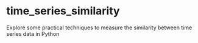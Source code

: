 # time_series_similarity
Explore some practical techniques to measure the similarity between time series data in Python
